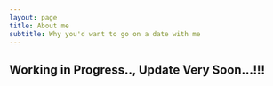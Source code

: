 ```yaml
---
layout: page
title: About me
subtitle: Why you'd want to go on a date with me
---
```


## Working in Progress.., Update Very Soon...!!!